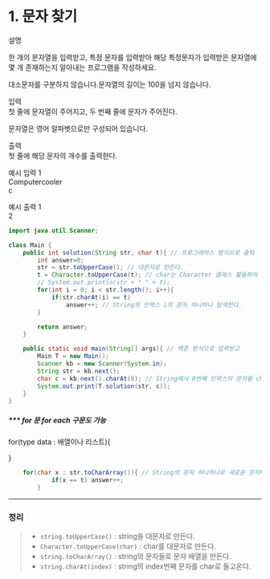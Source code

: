 # 1. 문자 찾기
설명

한 개의 문자열을 입력받고, 특정 문자를 입력받아 해당 특정문자가 입력받은 문자열에 몇 개 존재하는지 알아내는 프로그램을 작성하세요.

대소문자를 구분하지 않습니다.문자열의 길이는 100을 넘지 않습니다.


입력  
첫 줄에 문자열이 주어지고, 두 번째 줄에 문자가 주어진다.

문자열은 영어 알파벳으로만 구성되어 있습니다.
  

출력  
첫 줄에 해당 문자의 개수를 출력한다.
  

예시 입력 1   
Computercooler  
c
  
예시 출력 1  
2  

```java
import java.util.Scanner;

class Main {
    public int solution(String str, char t){ // 프로그래머스 방식으로 출력
        int answer=0;
        str = str.toUpperCase(); // 대문자로 만든다.
        t = Character.toUpperCase(t); // char는 Character 클래스 활용하여 대문자로 만든다.
        // System.out.println(str + " " + t);
        for(int i = 0; i < str.length(); i++){
            if(str.charAt(i) == t)
                answer++; // String의 인덱스 i의 문자 하나하나 탐색한다.
        }

        return answer;
    }

    public static void main(String[] args){ // 백준 방식으로 입력받고
        Main T = new Main();
        Scanner kb = new Scanner(System.in);
        String str = kb.next();
        char c = kb.next().charAt(0); // String에서 0번째 인덱스의 문자를 char로 들고온다.
        System.out.print(T.solution(str, c));
    }
}
```
##### *** for 문 for each 구문도 가능
for(type data : 배열이나 리스트){

}
```java
    for(char x : str.toCharArray()){ // String의 문자 하나하나로 새로운 문자배열을 생성한다.
            if(x == t) answer++;
        }
```

<hr/>
  
### 정리
> - `string.toUpperCase()` : string을 대문자로 만든다.
> - `Character.toUpperCase(char)` : char를 대문자로 만든다.
> - `string.toCharArray()` : string의 문자들로 문자 배열을 만든다.
> - `string.charAt(index)` : string의 index번째 문자를 char로 들고온다.
